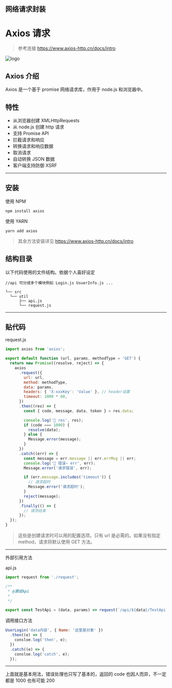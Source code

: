 ## 网络请求封装

# Axios 请求

> 参考连接 https://www.axios-http.cn/docs/intro

![logo](https://docsify.js.org/_media/icon.svg ':size=10%')

## Axios 介绍

Axios 是一个基于 promise 网络请求库，作用于 node.js 和浏览器中。

## 特性

- 从浏览器创建 XMLHttpRequests
- 从 node.js 创建 http 请求
- 支持 Promise API
- 拦截请求和响应
- 转换请求和响应数据
- 取消请求
- 自动转换 JSON 数据
- 客户端支持防御 XSRF

---

## 安装

使用 NPM

```
npm install axios
```

使用 YARN

```
yarn add axios
```

> 其余方法安装详见 https://www.axios-http.cn/docs/intro

## 结构目录

以下代码使用的文件结构。依据个人喜好设定

```
//api 可分成多个模块例如 Login.js UsuerInfo.js ...

└── src
  └── util
      ├── api.js
      └── request.js
```

---

## 贴代码

request.js

```javascript | pure
import axios from 'axios';

export default function (url, params, methodType = 'GET') {
  return new Promise((resolve, reject) => {
    axios
      .request({
        url: url,
        method: methodType,
        data: params,
        headers: { 'X-xxxKey': 'Value' }, // header设置
        timeout: 1000 * 60,
      })
      .then((res) => {
        const { code, message, data, token } = res.data;

        console.log('🚀 res', res);
        if (code === 1000) {
          resolve(data);
        } else {
          Message.error(message);
        }
      })
      .catch((err) => {
        const message = err.message || err.errMsg || err;
        console.log('🚀 错误~ err', err);
        Message.error('请求错误', err);

        if (err.message.includes('timeout')) {
          // 请求超时
          Message.error('请求超时');
        }
        reject(message);
      })
      .finally(() => {
        // 请求结束
      });
  });
}
```

> 这些是创建请求时可以用的配置选项。只有 url 是必需的。如果没有指定 method，请求将默认使用 GET 方法。

---

外部引用方法

api.js

```javascript | pure
import request from './request';

/**
 * @测试Api
 *
 */

export const TestApi = (data, params) => request(`/api/${data}/TestApi`, params, 'POST');
```

调用接口方法

```javascript | pure
UserLogin('data内容', { Name: '这里是对象' })
  .then((e) => {
    consloe.log('then', e);
  })
  .catch((e) => {
    consloe.log('catch', e);
  });
```

---

上面就是基本用法，错误处理也只写了基本的，返回的 code 也因人而异，不一定都是 1000 也有可能 200
